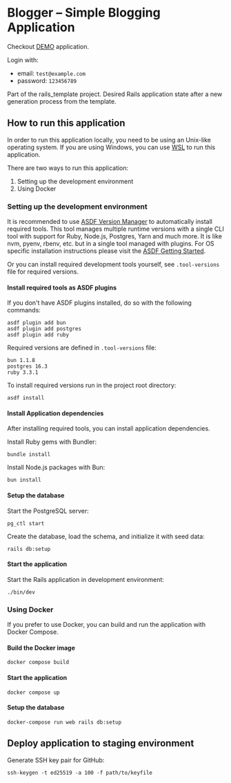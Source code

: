 # Blogger – Simple Blogging Application

Checkout [DEMO](http://49.12.193.13) application.

Login with:
- email: `test@example.com`
- password: `123456789`

Part of the rails_template project. Desired Rails application state after a new generation process from the template.

## How to run this application

In order to run this application locally, you need to be using an Unix-like operating system.
If you are using Windows, you can use [WSL](https://learn.microsoft.com/en-us/windows/wsl/) to run this application.

There are two ways to run this application:

1. Setting up the development environment
2. Using Docker

### Setting up the development environment

It is recommended to use [ASDF Version Manager](https://asdf-vm.com) to automatically install required tools.
This tool manages multiple runtime versions with a single CLI tool with support for Ruby, Node.js, Postgres, Yarn and
much more.
It is like nvm, pyenv, rbenv, etc. but in a single tool managed with plugins.
For OS specific installation instructions please visit
the [ASDF Getting Started](https://asdf-vm.com/guide/getting-started.html).

Or you can install required development tools yourself, see `.tool-versions` file for required versions.

#### Install required tools as ASDF plugins

If you don't have ASDF plugins installed, do so with the following commands:

```shell
asdf plugin add bun
asdf plugin add postgres
asdf plugin add ruby
```

Required versions are defined in `.tool-versions` file:

```
bun 1.1.8
postgres 16.3
ruby 3.3.1
```

To install required versions run in the project root directory:

```shell
asdf install
```

#### Install Application dependencies

After installing required tools, you can install application dependencies.

Install Ruby gems with Bundler:

```shell
bundle install
```

Install Node.js packages with Bun:

```shell
bun install
```

#### Setup the database 

Start the PostgreSQL server:

```shell
pg_ctl start
```

Create the database, load the schema, and initialize it with seed data:

```shell
rails db:setup
```

#### Start the application

Start the Rails application in development environment:

```shell
./bin/dev
```

### Using Docker

If you prefer to use Docker, you can build and run the application with Docker Compose.

#### Build the Docker image

```shell
docker compose build
```

#### Start the application

```shell
docker compose up
```

#### Setup the database

```shell
docker-compose run web rails db:setup
```

## Deploy application to staging environment

Generate SSH key pair for GitHub:
```shell
ssh-keygen -t ed25519 -a 100 -f path/to/keyfile
```
